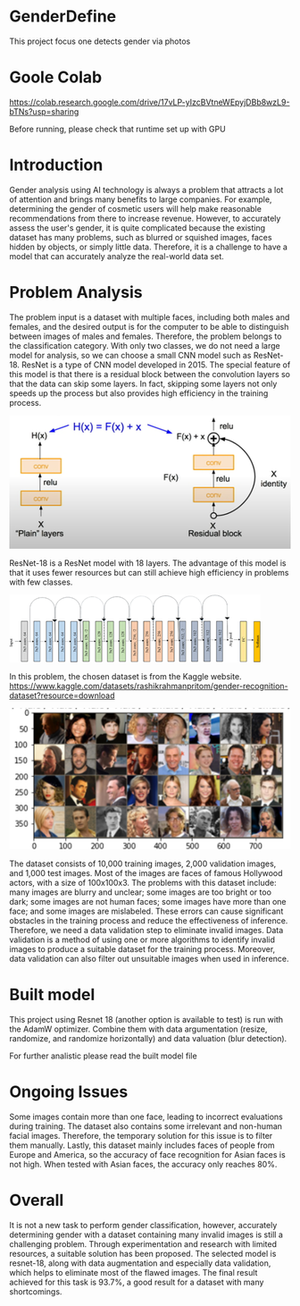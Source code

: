 # GenderDefine
This project focus one detects gender via photos

# Goole Colab
https://colab.research.google.com/drive/17vLP-yIzcBVtneWEpyjDBb8wzL9-bTNs?usp=sharing

Before running, please check that runtime set up with GPU

# Introduction
Gender analysis using AI technology is always a problem that attracts a lot of attention and brings many benefits to large companies. For example, determining the gender of cosmetic users will help make reasonable recommendations from there to increase revenue. However, to accurately assess the user's gender, it is quite complicated because the existing dataset has many problems, such as blurred or squished images, faces hidden by objects, or simply little data. Therefore, it is a challenge to have a model that can accurately analyze the real-world data set.

# Problem Analysis
The problem input is a dataset with multiple faces, including both males and females, and the desired output is for the computer to be able to distinguish between images of males and females. Therefore, the problem belongs to the classification category. With only two classes, we do not need a large model for analysis, so we can choose a small CNN model such as ResNet-18. ResNet is a type of CNN model developed in 2015. The special feature of this model is that there is a residual block between the convolution layers so that the data can skip some layers. In fact, skipping some layers not only speeds up the process but also provides high efficiency in the training process.

![plot](pictures/Picture1.png)

ResNet-18 is a ResNet model with 18 layers. The advantage of this model is that it uses fewer resources but can still achieve high efficiency in problems with few classes.

![plot](pictures/Picture2.png)

In this problem, the chosen dataset is from the Kaggle website.
https://www.kaggle.com/datasets/rashikrahmanpritom/gender-recognition-dataset?resource=download

![plot](pictures/Picture3.png)

The dataset consists of 10,000 training images, 2,000 validation images, and 1,000 test images. Most of the images are faces of famous Hollywood actors, with a size of 100x100x3. The problems with this dataset include: many images are blurry and unclear; some images are too bright or too dark; some images are not human faces; some images have more than one face; and some images are mislabeled. These errors can cause significant obstacles in the training process and reduce the effectiveness of inference. Therefore, we need a data validation step to eliminate invalid images. Data validation is a method of using one or more algorithms to identify invalid images to produce a suitable dataset for the training process. Moreover, data validation can also filter out unsuitable images when used in inference.

# Built model
This project using Resnet 18 (another option is available to test) is run with the AdamW optimizer.
Combine them with data argumentation (resize, randomize, and randomize horizontally) and data valuation (blur detection).
 
For further analistic please read the built model file

# Ongoing Issues
Some images contain more than one face, leading to incorrect evaluations during training. The dataset also contains some irrelevant and non-human facial images. Therefore, the temporary solution for this issue is to filter them manually. Lastly, this dataset mainly includes faces of people from Europe and America, so the accuracy of face recognition for Asian faces is not high. When tested with Asian faces, the accuracy only reaches 80%.

# Overall
It is not a new task to perform gender classification, however, accurately determining gender with a dataset containing many invalid images is still a challenging problem. Through experimentation and research with limited resources, a suitable solution has been proposed. The selected model is resnet-18, along with data augmentation and especially data validation, which helps to eliminate most of the flawed images. The final result achieved for this task is 93.7%, a good result for a dataset with many shortcomings.